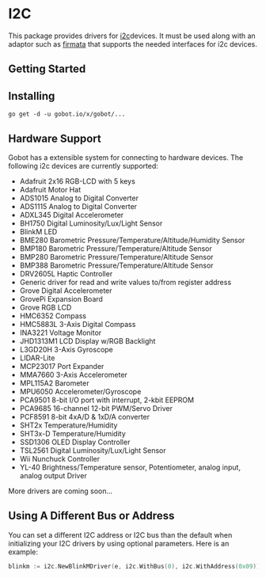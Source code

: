 # I2C

This package provides drivers for [i2c](https://en.wikipedia.org/wiki/I%C2%B2C)devices. It must be used along with an adaptor such as [firmata](https://gobot.io/x/gobot/platforms/firmata) that supports the needed interfaces for i2c devices.

## Getting Started

## Installing
```
go get -d -u gobot.io/x/gobot/...
```

## Hardware Support
Gobot has a extensible system for connecting to hardware devices. The following i2c devices are currently supported:

- Adafruit 2x16 RGB-LCD with 5 keys
- Adafruit Motor Hat
- ADS1015 Analog to Digital Converter
- ADS1115 Analog to Digital Converter
- ADXL345 Digital Accelerometer
- BH1750 Digital Luminosity/Lux/Light Sensor
- BlinkM LED
- BME280 Barometric Pressure/Temperature/Altitude/Humidity Sensor
- BMP180 Barometric Pressure/Temperature/Altitude Sensor
- BMP280 Barometric Pressure/Temperature/Altitude Sensor
- BMP388 Barometric Pressure/Temperature/Altitude Sensor
- DRV2605L Haptic Controller
- Generic driver for read and write values to/from register address
- Grove Digital Accelerometer
- GrovePi Expansion Board
- Grove RGB LCD
- HMC6352 Compass
- HMC5883L 3-Axis Digital Compass
- INA3221 Voltage Monitor
- JHD1313M1 LCD Display w/RGB Backlight
- L3GD20H 3-Axis Gyroscope
- LIDAR-Lite
- MCP23017 Port Expander
- MMA7660 3-Axis Accelerometer
- MPL115A2 Barometer
- MPU6050 Accelerometer/Gyroscope
- PCA9501 8-bit I/O port with interrupt, 2-kbit EEPROM
- PCA9685 16-channel 12-bit PWM/Servo Driver
- PCF8591 8-bit 4xA/D & 1xD/A converter
- SHT2x Temperature/Humidity
- SHT3x-D Temperature/Humidity
- SSD1306 OLED Display Controller
- TSL2561 Digital Luminosity/Lux/Light Sensor
- Wii Nunchuck Controller
- YL-40 Brightness/Temperature sensor, Potentiometer, analog input, analog output Driver

More drivers are coming soon...

## Using A Different Bus or Address

You can set a different I2C address or I2C bus than the default when initializing your I2C drivers by using optional parameters. Here is an example:

```go
blinkm := i2c.NewBlinkMDriver(e, i2c.WithBus(0), i2c.WithAddress(0x09))
```
